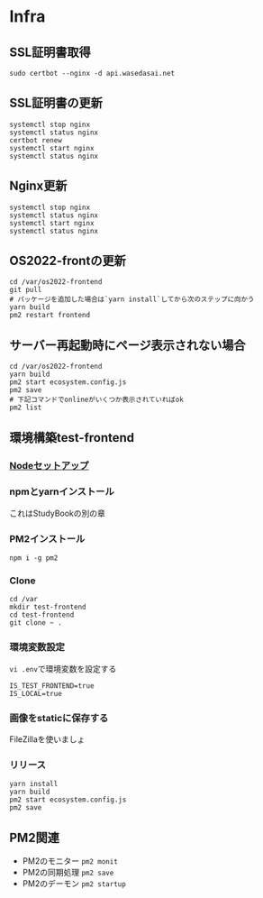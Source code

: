 # Infra

## SSL証明書取得
```
sudo certbot --nginx -d api.wasedasai.net
```

## SSL証明書の更新
```
systemctl stop nginx
systemctl status nginx
certbot renew
systemctl start nginx
systemctl status nginx
```


## Nginx更新
```
systemctl stop nginx
systemctl status nginx
systemctl start nginx
systemctl status nginx
```

## OS2022-frontの更新
```
cd /var/os2022-frontend
git pull
# パッケージを追加した場合は`yarn install`してから次のステップに向かう
yarn build
pm2 restart frontend
```


## サーバー再起動時にページ表示されない場合
```
cd /var/os2022-frontend
yarn build
pm2 start ecosystem.config.js
pm2 save
# 下記コマンドでonlineがいくつか表示されていればok
pm2 list
```

## 環境構築test-frontend
### [Nodeセットアップ](https://www.server-world.info/query?os=CentOS_Stream_8&p=nodejs&f=10)

### npmとyarnインストール
これはStudyBookの別の章

### PM2インストール
```
npm i -g pm2 
```

### Clone
```
cd /var
mkdir test-frontend
cd test-frontend
git clone ~ .
```

### 環境変数設定
`vi .env`で環境変数を設定する
```
IS_TEST_FRONTEND=true
IS_LOCAL=true
```

### 画像をstaticに保存する
FileZillaを使いましょ

### リリース
```
yarn install
yarn build
pm2 start ecosystem.config.js
pm2 save
```

## PM2関連
- PM2のモニター `pm2 monit`
- PM2の同期処理 `pm2 save`
- PM2のデーモン `pm2 startup`


